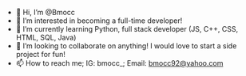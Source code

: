 - 👋 Hi, I’m @Bmocc
- 👀 I’m interested in becoming a full-time developer!
- 🌱 I’m currently learning Python, full stack developer (JS, C++, CSS, HTML, SQL, Java)
- 💞️ I’m looking to collaborate on anything! I would love to start a side project for fun!
- 📫 How to reach me; IG: bmocc_; Email: bmocc92@yahoo.com

<!---
Bmocc/Bmocc is a ✨ special ✨ repository because its `README.md` (this file) appears on your GitHub profile.
You can click the Preview link to take a look at your changes.
--->
